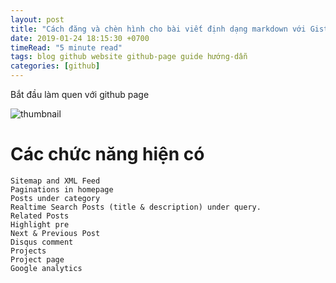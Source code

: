 ```yaml
---
layout: post
title: "Cách đăng và chèn hình cho bài viết định dạng markdown với Gist"
date: 2019-01-24 18:15:30 +0700
timeRead: "5 minute read"
tags: blog github website github-page guide hướng-dẫn
categories: [github]
---
```


Bắt đầu làm quen với github page

![thumbnail](https://user-images.githubusercontent.com/11416513/51652834-962b1380-1fc3-11e9-9d4c-3a66f358c41f.png)

# Các chức năng hiện có

    Sitemap and XML Feed
    Paginations in homepage
    Posts under category
    Realtime Search Posts (title & description) under query.
    Related Posts
    Highlight pre
    Next & Previous Post
    Disqus comment
    Projects
    Project page
    Google analytics
